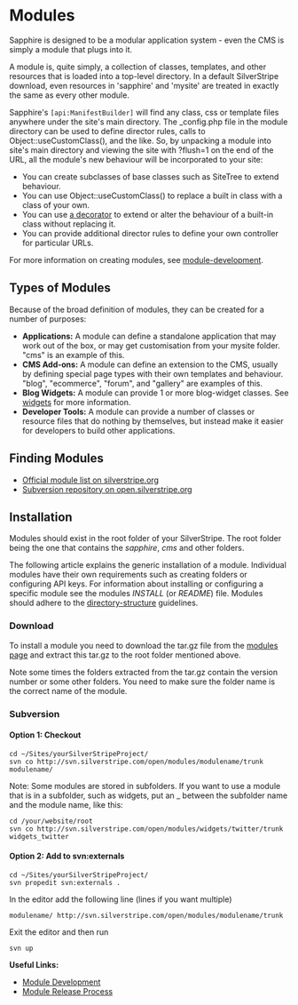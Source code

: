 # Modules

Sapphire is designed to be a modular application system - even the CMS is simply a module that plugs into it.  

A module is, quite simply, a collection of classes, templates, and other resources that is loaded into a top-level
directory.  In a default SilverStripe download, even resources in 'sapphire' and 'mysite' are treated in exactly the
same as every other module.

Sapphire's `[api:ManifestBuilder]` will find any class, css or template files anywhere under the site's main
directory.  The _config.php file in the module directory can be used to define director rules, calls to
Object::useCustomClass(), and the like.  So, by unpacking a module into site's main directory and viewing the site with
?flush=1 on the end of the URL, all the module's new behaviour will be incorporated to your site:

*  You can create subclasses of base classes such as SiteTree to extend behaviour.
*  You can use Object::useCustomClass() to replace a built in class with a class of your own.
*  You can use [a decorator](api:DataObjectDecorator) to extend or alter the behaviour of a built-in class without replacing
it.
*  You can provide additional director rules to define your own controller for particular URLs.

For more information on creating modules, see [module-development](/topics/module-development).

## Types of Modules

Because of the broad definition of modules, they can be created for a number of purposes:

*  **Applications:** A module can define a standalone application that may work out of the box, or may get customisation
from your mysite folder.  "cms" is an example of this.
*  **CMS Add-ons:** A module can define an extension to the CMS, usually by defining special page types with their own
templates and behaviour. "blog", "ecommerce", "forum", and "gallery" are examples of this.
*  **Blog Widgets:** A module can provide 1 or more blog-widget classes.  See [widgets](/topics/widgets) for more information.
*  **Developer Tools:** A module can provide a number of classes or resource files that do nothing by themselves, but
instead make it easier for developers to build other applications. 

## Finding Modules

*  [Official module list on silverstripe.org](http://silverstripe.org/modules)
*  [Subversion repository on open.silverstripe.org](http://open.silverstripe.org/browser/modules)
    

## Installation

Modules should exist in the root folder of your SilverStripe. The root folder being the one that contains the
*sapphire*, *cms* and other folders.

The following article explains the generic installation of a module. Individual modules have their own requirements such
as creating folders or configuring API keys. For information about installing or configuring a specific module see the
modules *INSTALL* (or *README*) file. Modules should adhere to the [directory-structure](/topics/directory-structure)
guidelines.

### Download

To install a module you need to download the tar.gz file from the [modules page](http://www.silverstripe.org/modules) and extract this tar.gz to the root folder mentioned
above.

Note some times the folders extracted from the tar.gz contain the version number or some other folders. You need to make
sure the folder name is the correct name of the module.

### Subversion

#### Option 1: Checkout

	cd ~/Sites/yourSilverStripeProject/
	svn co http://svn.silverstripe.com/open/modules/modulename/trunk modulename/


Note: Some modules are stored in subfolders.  If you want to use a module that is in a subfolder, such as widgets, put
an _ between the subfolder name and the module name, like this:

	cd /your/website/root
	svn co http://svn.silverstripe.com/open/modules/widgets/twitter/trunk widgets_twitter



#### Option 2: Add to svn:externals

	cd ~/Sites/yourSilverStripeProject/
	svn propedit svn:externals .


In the editor add the following line (lines if you want multiple)

	modulename/ http://svn.silverstripe.com/open/modules/modulename/trunk


Exit the editor and then run 

	svn up


**Useful Links:**

*  [Module Development](/topics/module-development)
*  [Module Release Process](/misc/module-release-process)
